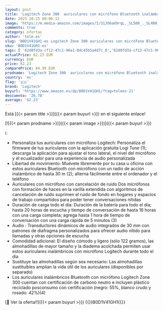 ```yaml
---
layout: post
title: 'Logitech Zone 300  auriculares con micrófono Bluetooth inalámbricos con cancelación de ruido  compatibles con Windows  Mac  Chrome  Linux  iOS  iPadOS  Android - Negro'
date: 2025-10-25 00:06:12
image: 'https://m.media-amazon.com/images/I/31JO6aU9rqL._SL500_._SL400_.jpg'
comments: true
category: ofertas
author: 'tole.es'
slug: 'B0D1V41GH1-es Logitech Zone 300 auriculares con micrófono Bluetooth...'
sku: 'B0D1V41GH1-es'
tags: [ '62d0fd3a-cf12-47c1-96a1-0dc45b5a4d7c_0','62d0fd3a-cf12-47c1-96a1-0dc45b5a4d7c_1601','749d7d8e-47fd-431e-8b51-348b70f767e2_0','749d7d8e-47fd-431e-8b51-348b70f767e2_4701','Accesorios','Accesorios de audio y vídeo para ordenadores','Arborist Merchandising Root','Auriculares con micrófonos','Electrónica','Informática','PC','Self Service','Special Features Stores','Top Brands Headphones Selection','android','logitech','🇪🇸', ]
actualPrice: 62.23 EUR
currency: EUR
price: 62.23
comparePrice: 84.99 EUR
prodname: 'Logitech Zone 300  auriculares con micrófono Bluetooth inalámbricos con cancelación de ruido  compatibles con Windows  Mac  Chrome  Linux  iOS  iPadOS  Android - Negro'
country: 'es'
flag: '🇪🇸'
brand: 'Logitech'
buyurl: 'https://www.amazon.es/dp/B0D1V41GH1/?tag=tolees-21'
descuento: '26.78'
average: '62.23'
---
```


Está [{{< param title >}}]({{< param buyurl >}}) en el siguiente enlace!

[![{{< param prodname >}}]({{< param image >}})]({{< param buyurl >}})

ℹ️:

- Personaliza tus auriculares con micrófono Logitech: Personaliza el firmware de tus auriculares con la aplicación gratuita Logi Tune (1); descarga la aplicación para ajustar el tono lateral, el nivel del micrófono y el ecualizador para una experiencia de audio personalizada
- Libertad de movimiento: Muévete libremente por tu casa u oficina con estos auriculares Bluetooth con micrófono con un radio de acción inalámbrico de hasta 30 m (2); alterna fácilmente entre el ordenador y el teléfono
- Auriculares con micrófono con cancelación de ruido Dos micrófonos con formación de haces en la varilla extendida con algoritmos de cancelación de ruido suprimen el ruido de fondo en hogares y espacios de trabajo compartidos para poder tener conversaciones nítidas
- Duración de carga todo el día: Duración de la batería para todo el día; hasta 20 horas de escucha y tiempo de conversación de hasta 16 horas con una carga completa; agrega hasta 1 hora de tiempo de conversación con una carga rápida de 5 minutos (3)
- Audio : Transductores dinámicos de audio integrados de 30 mm con patrones de diafragma personalizados para ofrecer audio nítido para llamadas y otras opciones de escucha
- Comodidad adicional: El diseño cómodo y ligero (sólo 122 gramos), las almohadillas de mayor tamaño y la diadema acolchada permiten usar estos auriculares inalámbricos con micrófono Logitech durante todo el día
- Sustituye las almohadillas según sea necesario: Las almohadillas sustituibles amplían la vida útil de los auriculares (disponibles por separado)
- Los auriculares inalámbricos Bluetooth con micrófono Logitech Zone 300 cuentan con certificación de carbono neutro e incluyen plástico reciclado posconsumo con certificación (negro: 55%, blanco crudo y rosado: 42%)(4)

[🛒 Ver la oferta!!]({{< param buyurl >}})
{{<world>}}B0D1V41GH1{{</world>}}
